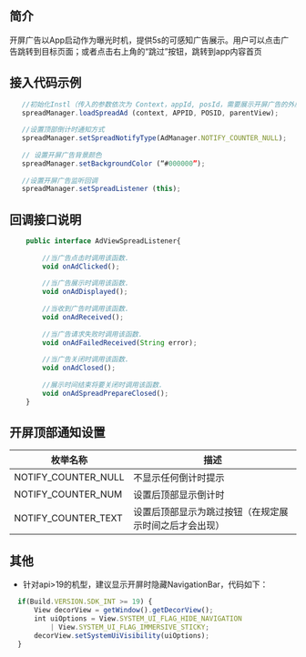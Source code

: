 ## 简介

  开屏广告以App启动作为曝光时机，提供5s的可感知广告展示。用户可以点击广告跳转到目标页面；或者点击右上角的“跳过”按钮，跳转到app内容首页

## 接入代码示例

 ```js
	//初始化Instl（传入的参数依次为 Context，appId, posId，需要展示开屏广告的外层布局）
	spreadManager.loadSpreadAd (context, APPID, POSID, parentView);
	
	//设置顶部倒计时通知方式
	spreadManager.setSpreadNotifyType(AdManager.NOTIFY_COUNTER_NULL);
	
	// 设置开屏广告背景颜色
	spreadManager.setBackgroundColor (“#000000”);
	
	//设置开屏广告监听回调
	spreadManager.setSpreadListener (this);
```
## 回调接口说明

```js
    public interface AdViewSpreadListener{
    
		//当广告点击时调用该函数. 
		void onAdClicked();
	
		//当广告展示时调用该函数. 
		void onAdDisplayed();
	
		//当收到广告时调用该函数. 
		void onAdReceived();
	
		//当广告请求失败时调用该函数. 
		void onAdFailedReceived(String error);
	
		//当广告关闭时调用该函数. 
		void onAdClosed();
	
		//展示时间结束将要关闭时调用该函数. 
		void onAdSpreadPrepareClosed();
	}
```
## 开屏顶部通知设置
  
  |     枚举名称   | 描述    |  
  |----------------|----------------|
  | NOTIFY_COUNTER_NULL        | 不显示任何倒计时提示 | 
  | NOTIFY_COUNTER_NUM         | 设置后顶部显示倒计时       | 
  | NOTIFY_COUNTER_TEXT        | 设置后顶部显示为跳过按钮（在规定展示时间之后才会出现）    |
  
  ## 其他
  - 针对api>19的机型，建议显示开屏时隐藏NavigationBar，代码如下：
  ```javascript
	if(Build.VERSION.SDK_INT >= 19) {
		View decorView = getWindow().getDecorView();
		int uiOptions = View.SYSTEM_UI_FLAG_HIDE_NAVIGATION
            | View.SYSTEM_UI_FLAG_IMMERSIVE_STICKY;
		decorView.setSystemUiVisibility(uiOptions);
	}
  ```

